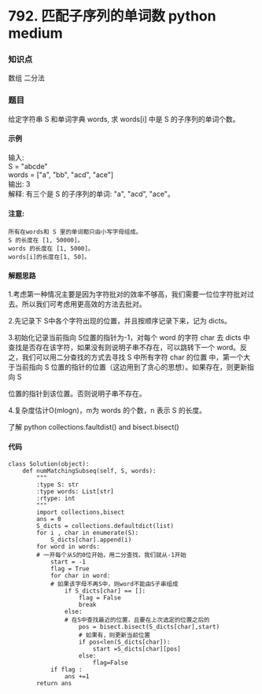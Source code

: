 # 792. 匹配子序列的单词数 python medium

### 知识点

数组 二分法

### 题目

给定字符串 S 和单词字典 words, 求 words[i] 中是 S 的子序列的单词个数。

#### 示例 

输入:  
S = "abcde"  
words = ["a", "bb", "acd", "ace"]  
输出: 3  
解释: 有三个是 S 的子序列的单词: "a", "acd", "ace"。

#### 注意:

    所有在words和 S 里的单词都只由小写字母组成。  
    S 的长度在 [1, 50000]。  
    words 的长度在 [1, 5000]。  
    words[i]的长度在[1, 50]。

#### 解题思路

1.考虑第一种情况主要是因为字符批对的效率不够高，我们需要一位位字符批对过去。所以我们可考虑用更高效的方法去批对。

2.先记录下 S中各个字符出现的位置，并且按顺序记录下来，记为 dicts。

3.初始化记录当前指向 S位置的指针为-1，对每个 word 的字符 char 去 dicts 中查找是否存在该字符，如果没有则说明子串不存在，可以跳转下一个 word。反之，我们可以用二分查找的方式去寻找 S 中所有字符 char 的位置 中，第一个大于当前指向 S 位置的指针的位置（这边用到了贪心的思想）。如果存在，则更新指向 S

位置的指针到该位置。否则说明子串不存在。

4.复杂度估计O(mlogn)，m为 words 的个数，n 表示 S 的长度。

了解 python collections.faultdist() and  bisect.bisect()

#### 代码
```
class Solution(object):
    def numMatchingSubseq(self, S, words):
        """
        :type S: str
        :type words: List[str]
        :rtype: int
        """
        import collections,bisect
        ans = 0
        S_dicts = collections.defaultdict(list)
        for i , char in enumerate(S):
            S_dicts[char].append(i)
        for word in words:
		# 一开每个从S的0位开始，用二分查找，我们就从-1开始
            start = -1
            flag = True
            for char in word:
			# 如果该字母不再S中，则word不能由S子串组成
                if S_dicts[char] == []:
                    flag = False
                    break
                else:
				# 在S中查找最近的位置，且要在上次选定的位置之后的
                    pos = bisect.bisect(S_dicts[char],start)
					# 如果有，则更新当前位置
                    if pos<len(S_dicts[char]):
                        start =S_dicts[char][pos]
                    else:
                        flag=False
            if flag :
                ans +=1
        return ans
```